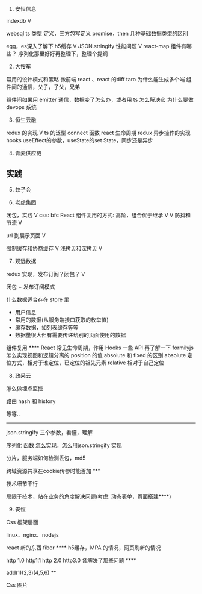1. 安恒信息

indexdb V


websql
ts 类型 定义，三方包写定义
promise，then
几种基础数据类型的区别


egg，es深入了解下
h5缓存 V
JSON.stringify 性能问题 V
react-map 组件有哪些？
序列化那里好好再整理下，整理个提纲

2. 大搜车

常用的设计模式和策略
微前端
react 、react 的diff
taro 为什么能生成多个端
组件间的通信，父子，子父，兄弟

组件间如果用 emitter 通信，数据变了怎么办，或者用 ts 怎么解决它
为什么要做 devops 系统

3. 恒生云融

redux 的实现 V
ts 的泛型
connect 函数
react 生命周期
redux 异步操作的实现
hooks useEffect的参数，useState的set State，同步还是异步

4. 青麦供应链

## 实践

5. 蚊子会

6. 老虎集团

闭包，实践 V
css: bfc
React 组件复用的方式: 高阶，组合优于继承 V V
防抖和节流 V

url 到展示页面 V

强制缓存和协商缓存 V
浅拷贝和深拷贝 V

7. 观远数据

redux 实现，发布订阅？闭包？ V

闭包 + 发布订阅模式

什么数据适合存在 store 里

- 用户信息
- 常用的数据(从服务端接口获取的枚举值)
- 缓存数据，如列表缓存等等
- 数据量很大但有需要传递给别的页面使用的数据

组件复用 ****
React 常见生命周期，作用
Hooks 一些 API 再了解一下
formilyjs 怎么实现视图和逻辑分离的
position 的值
absolute 和 fixed 的区别
absolute 定位方式，相对于谁定位，已定位的祖先元素
relative 相对于自己定位

8. 政采云

怎么做埋点监控

路由 hash 和 history

等等..

---

json.stringify 三个参数，看懂，理解

序列化 函数 怎么实现，怎么用json.stringify 实现

分片，服务端如何检测丢包，md5

跨域资源共享在cookie传参时能否加 “*”

技术细节不行

局限于技术，站在业务的角度解决问题(考虑: 动态表单，页面搭建****)



9. 安恒

Css
框架层面

linux、nginx、nodejs

react 新的东西 fiber ****
h5缓存，MPA 的情况，网页刷新的情况

http 1.0  http1.1  http 2.0  http3.0 各解决了那些问题 ****

add(1)(2,3)(4,5,6) **

Css 图片

